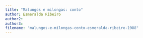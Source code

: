 ```yaml
---
title: "Malungos e milongas: conto"
author: Esmeralda Ribeiro
author2: 
author3: 
filename: "malungos-e-milongas-conto-esmeralda-ribeiro-1988"
---
```

